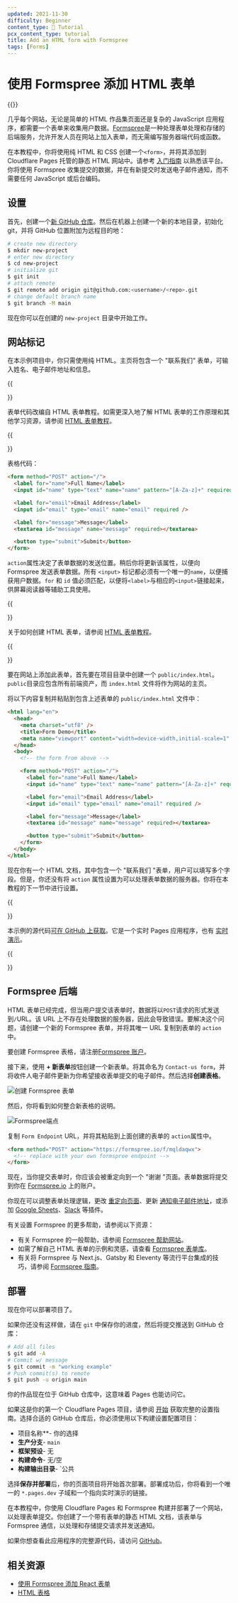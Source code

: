 ```yaml
---
updated: 2021-11-30
difficulty: Beginner
content_type: 📝 Tutorial
pcx_content_type: tutorial
title: Add an HTML form with Formspree
tags: [Forms]
---
```


# 使用 Formspree 添加 HTML 表单

{{<tutorial-date-info>}}

几乎每个网站，无论是简单的 HTML 作品集页面还是复杂的 JavaScript 应用程序，都需要一个表单来收集用户数据。[Formspree](https://formspree.io)是一种处理表单处理和存储的后端服务，允许开发人员在网站上加入表单，而无需编写服务器端代码或函数。

在本教程中，你将使用纯 HTML 和 CSS 创建一个`<form>`，并将其添加到 Cloudflare Pages 托管的静态 HTML 网站中。请参考 [入门指南](/pages/get-started/) 以熟悉该平台。你将使用 Formspree 收集提交的数据，并在有新提交时发送电子邮件通知，而不需要任何 JavaScript 或后台编码。

## 设置

首先，创建一个[新 GitHub 仓库](https://repo.new/)。然后在机器上创建一个新的本地目录，初始化 git，并将 GitHub 位置附加为远程目的地：

```sh
# create new directory
$ mkdir new-project
# enter new directory
$ cd new-project
# initialize git
$ git init
# attach remote
$ git remote add origin git@github.com:<username>/<repo>.git
# change default branch name
$ git branch -M main
```

现在你可以在创建的 `new-project` 目录中开始工作。

## 网站标记

在本示例项目中，你只需使用纯 HTML。主页将包含一个 "联系我们" 表单，可输入姓名、电子邮件地址和信息。

{{<Aside type="note">}}

表单代码改编自 HTML 表单教程。如需更深入地了解 HTML 表单的工作原理和其他学习资源，请参阅 [HTML 表单教程](/pages/tutorials/forms/)。

{{</Aside>}}

表格代码：

```html
<form method="POST" action="/">
  <label for="name">Full Name</label>
  <input id="name" type="text" name="name" pattern="[A-Za-z]+" required />

  <label for="email">Email Address</label>
  <input id="email" type="email" name="email" required />

  <label for="message">Message</label>
  <textarea id="message" name="message" required></textarea>

  <button type="submit">Submit</button>
</form>
```

`action`属性决定了表单数据的发送位置。稍后你将更新该属性，以便向 Formspree 发送表单数据。所有 `<input>` 标记都必须有一个唯一的`name`，以便捕获用户数据。`for` 和 `id` 值必须匹配，以便将`<label>`与相应的`<input>`链接起来，供屏幕阅读器等辅助工具使用。

{{<Aside type="note">}}

关于如何创建 HTML 表单，请参阅 [HTML 表单教程](/pages/tutorials/forms/)。

{{</Aside>}}

要在网站上添加此表单，首先要在项目目录中创建一个 `public/index.html`。`public`目录应包含所有前端资产，而 `index.html`  文件将作为网站的主页。

将以下内容复制并粘贴到包含上述表单的 `public/index.html` 文件中：

```html
<html lang="en">
  <head>
    <meta charset="utf8" />
    <title>Form Demo</title>
    <meta name="viewport" content="width=device-width,initial-scale=1" />
  </head>
  <body>
    <!-- the form from above -->

    <form method="POST" action="/">
      <label for="name">Full Name</label>
      <input id="name" type="text" name="name" pattern="[A-Za-z]+" required />

      <label for="email">Email Address</label>
      <input id="email" type="email" name="email" required />

      <label for="message">Message</label>
      <textarea id="message" name="message" required></textarea>

      <button type="submit">Submit</button>
    </form>
  </body>
</html>
```

现在你有一个 HTML 文档，其中包含一个 "联系我们 "表单，用户可以填写多个字段。但是，你还没有将 `action` 属性设置为可以处理表单数据的服务器。你将在本教程的下一节中进行设置。

{{<Aside type="note" header="GitHub Repository">}}

本示例的源代码[可在 GitHub 上获取](https://github.com/formspree/formspree-example-cloudflare-html)。它是一个实时 Pages 应用程序，也有 [实时演示](https://formspree-example-cloudflare-html.pages.dev/)。

{{</Aside>}}

## Formspree 后端

HTML 表单已经完成，但当用户提交该表单时，数据将以`POST`请求的形式发送到`/`URL。该 URL 上不存在处理数据的服务器，因此会导致错误。要解决这个问题，请创建一个新的 Formspree 表单，并将其唯一 URL 复制到表单的 `action` 中。

要创建 Formspree 表格，请注册[Formspree 账户](https://formspree.io/register)。

接下来，使用 **+ 新表单**按钮创建一个新表单。将其命名为 `Contact-us form`，并将收件人电子邮件更新为你希望接收表单提交的电子邮件。然后选择**创建表格**。

<GatsbyImage image="./new-form-dialog.png" alt="Creating a Formspree form" />

![创建 Formspree 表单](/images/pages/tutorials/new-form-dialog.png)

然后，你将看到如何整合新表格的说明。

![Formspree端点](/images/pages/tutorials/form-endpoint.png)

复制 `Form Endpoint` URL，并将其粘贴到上面创建的表单的 `action`属性中。

```html
<form method="POST" action="https://formspree.io/f/mqldaqwx">
  <!-- replace with your own formspree endpoint -->
</form>
```

现在，当你提交表单时，你应该会被重定向到一个 "谢谢 "页面。表单数据将提交到你在 [Formspree.io](https://formspree.io/) 上的账户。

你现在可以调整表单处理逻辑，更改 [重定向页面](https://help.formspree.io/hc/en-us/articles/360012378333--Thank-You-redirect)、更新 [通知电子邮件地址](https://help.formspree.io/hc/en-us/articles/115008379348-Changing-a-form-email-address)，或添加 [Google Sheets](https://help.formspree.io/hc/en-us/articles/360036563573-Use-Google-Sheets-to-send-your-submissions-to-a-spreadsheet)、[Slack](https://help.formspree.io/hc/en-us/articles/360045648933-Send-Slack-notifications) 等插件。

有关设置 Formspree 的更多帮助，请参阅以下资源：

- 有关 Formspree 的一般帮助，请参阅 [Formspree 帮助网站](https://help.formspree.io/hc/en-us)。
- 如需了解自己 HTML 表单的示例和灵感，请查看 [Formspree 表单库](https://formspree.io/library)。
- 有关将 Formspree 与 Next.js、Gatsby 和 Eleventy 等流行平台集成的技巧，请参阅 [Formspree 指南](https://formspree.io/guides)。

## 部署

现在你可以部署项目了。

如果你还没有这样做，请在 `git` 中保存你的进度，然后将提交推送到 GitHub 仓库：

```sh
# Add all files
$ git add -A
# Commit w/ message
$ git commit -m "working example"
# Push commit(s) to remote
$ git push -u origin main
```

你的作品现在位于 GitHub 仓库中，这意味着 Pages 也能访问它。

如果这是你的第一个 Cloudflare Pages 项目，请参阅 [开始](/pages/get-started/) 获取完整的设置指南。选择合适的 GitHub 仓库后，你必须使用以下构建设置配置项目：

- 项目名称**- 你的选择
- **生产分支**- `main`
- **框架预设**- 无
- **构建命令**- 无/空
- **构建输出目录**- `公共

选择**保存并部署**后，你的页面项目将开始首次部署。部署成功后，你将看到一个唯一的 `*.pages.dev` 子域和一个指向实时演示的链接。

在本教程中，你使用 Cloudflare Pages 和 Formspree 构建并部署了一个网站，以处理表单提交。你创建了一个带有表单的静态 HTML 文档，该表单与 Formspree 通信，以处理和存储提交请求并发送通知。

如果你想查看此应用程序的完整源代码，请访问 [GitHub](https://github.com/formspree/formspree-example-cloudflare-html)。

## 相关资源

- [使用 Formspree 添加 React 表单](/pages/tutorials/add-a-react-form-with-formspree/)
- [HTML 表格](/pages/tutorials/forms/)